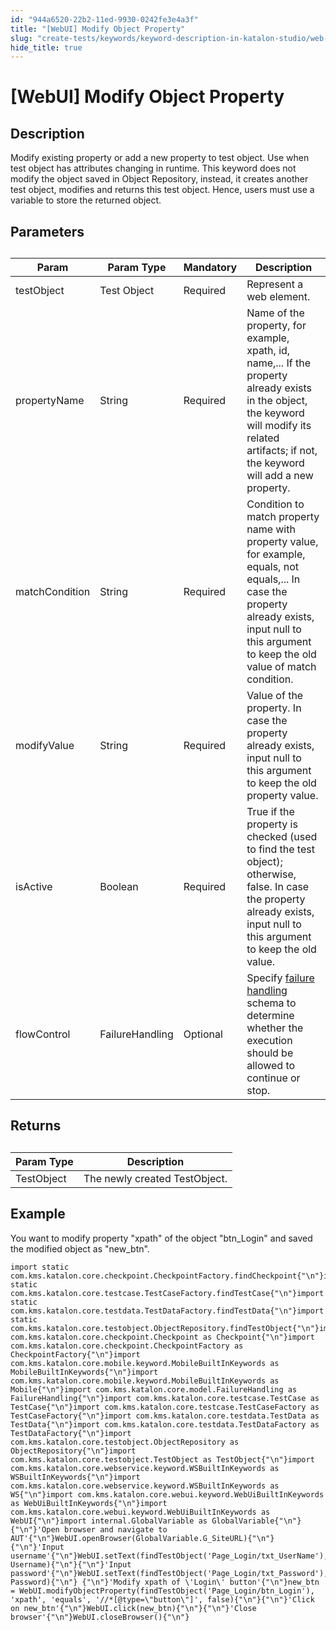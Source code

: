 ```yaml
---
id: "944a6520-22b2-11ed-9930-0242fe3e4a3f"
title: "[WebUI] Modify Object Property"
slug: "create-tests/keywords/keyword-description-in-katalon-studio/web-ui-keywords/webui-modify-object-property"
hide_title: true
---
```


# <a id="id_0" class="anchor_top_offset"/><a id="ariaid-title1" class="anchor_top_offset"/>[WebUI] Modify Object Property


## <a id="id_0__id_1" class="anchor_top_offset"/>Description  

              
<p xmlns="http://www.w3.org/1999/xhtml" className="p">Modify existing property or add a new property to test object.   Use when test object has attributes changing in runtime. This   keyword does not modify the object saved in Object Repository,   instead, it creates another test object, modifies and returns this   test object. Hence, users must use a variable to store the returned   object.</p> 
      

## <a id="id_0__id_2" class="anchor_top_offset"/>Parameters  

              
<table xmlns="http://www.w3.org/1999/xhtml" className="table anchor_top_offset" id="id_0__b8ebc100-c139-46ee-b0bb-b92fa082252a"><caption /><thead className="thead"><tr className><th className="entry anchor_top_offset" id="id_0__b8ebc100-c139-46ee-b0bb-b92fa082252a__entry__1">Param</th><th className="entry anchor_top_offset" id="id_0__b8ebc100-c139-46ee-b0bb-b92fa082252a__entry__2">Param Type</th><th className="entry anchor_top_offset" id="id_0__b8ebc100-c139-46ee-b0bb-b92fa082252a__entry__3">Mandatory</th><th className="entry anchor_top_offset" id="id_0__b8ebc100-c139-46ee-b0bb-b92fa082252a__entry__4">Description</th></tr></thead><tbody className="tbody"><tr className><td className="entry" headers="id_0__b8ebc100-c139-46ee-b0bb-b92fa082252a__entry__1 id_0__b8ebc100-c139-46ee-b0bb-b92fa082252a__entry__2 id_0__b8ebc100-c139-46ee-b0bb-b92fa082252a__entry__3 id_0__b8ebc100-c139-46ee-b0bb-b92fa082252a__entry__4 ">testObject</td><td className="entry" headers="id_0__b8ebc100-c139-46ee-b0bb-b92fa082252a__entry__1 id_0__b8ebc100-c139-46ee-b0bb-b92fa082252a__entry__2 id_0__b8ebc100-c139-46ee-b0bb-b92fa082252a__entry__3 id_0__b8ebc100-c139-46ee-b0bb-b92fa082252a__entry__4 ">Test Object</td><td className="entry" headers="id_0__b8ebc100-c139-46ee-b0bb-b92fa082252a__entry__1 id_0__b8ebc100-c139-46ee-b0bb-b92fa082252a__entry__2 id_0__b8ebc100-c139-46ee-b0bb-b92fa082252a__entry__3 id_0__b8ebc100-c139-46ee-b0bb-b92fa082252a__entry__4 ">Required</td><td className="entry" headers="id_0__b8ebc100-c139-46ee-b0bb-b92fa082252a__entry__1 id_0__b8ebc100-c139-46ee-b0bb-b92fa082252a__entry__2 id_0__b8ebc100-c139-46ee-b0bb-b92fa082252a__entry__3 id_0__b8ebc100-c139-46ee-b0bb-b92fa082252a__entry__4 ">Represent a web element.</td></tr><tr className><td className="entry" headers="id_0__b8ebc100-c139-46ee-b0bb-b92fa082252a__entry__1 id_0__b8ebc100-c139-46ee-b0bb-b92fa082252a__entry__2 id_0__b8ebc100-c139-46ee-b0bb-b92fa082252a__entry__3 id_0__b8ebc100-c139-46ee-b0bb-b92fa082252a__entry__4 ">propertyName</td><td className="entry" headers="id_0__b8ebc100-c139-46ee-b0bb-b92fa082252a__entry__1 id_0__b8ebc100-c139-46ee-b0bb-b92fa082252a__entry__2 id_0__b8ebc100-c139-46ee-b0bb-b92fa082252a__entry__3 id_0__b8ebc100-c139-46ee-b0bb-b92fa082252a__entry__4 ">String</td><td className="entry" headers="id_0__b8ebc100-c139-46ee-b0bb-b92fa082252a__entry__1 id_0__b8ebc100-c139-46ee-b0bb-b92fa082252a__entry__2 id_0__b8ebc100-c139-46ee-b0bb-b92fa082252a__entry__3 id_0__b8ebc100-c139-46ee-b0bb-b92fa082252a__entry__4 ">Required</td><td className="entry" headers="id_0__b8ebc100-c139-46ee-b0bb-b92fa082252a__entry__1 id_0__b8ebc100-c139-46ee-b0bb-b92fa082252a__entry__2 id_0__b8ebc100-c139-46ee-b0bb-b92fa082252a__entry__3 id_0__b8ebc100-c139-46ee-b0bb-b92fa082252a__entry__4 ">Name of the property, for example, xpath, id, name,... If the         property already exists in the object, the keyword will modify its         related artifacts; if not, the keyword will add a new         property.</td></tr><tr className><td className="entry" headers="id_0__b8ebc100-c139-46ee-b0bb-b92fa082252a__entry__1 id_0__b8ebc100-c139-46ee-b0bb-b92fa082252a__entry__2 id_0__b8ebc100-c139-46ee-b0bb-b92fa082252a__entry__3 id_0__b8ebc100-c139-46ee-b0bb-b92fa082252a__entry__4 ">matchCondition</td><td className="entry" headers="id_0__b8ebc100-c139-46ee-b0bb-b92fa082252a__entry__1 id_0__b8ebc100-c139-46ee-b0bb-b92fa082252a__entry__2 id_0__b8ebc100-c139-46ee-b0bb-b92fa082252a__entry__3 id_0__b8ebc100-c139-46ee-b0bb-b92fa082252a__entry__4 ">String</td><td className="entry" headers="id_0__b8ebc100-c139-46ee-b0bb-b92fa082252a__entry__1 id_0__b8ebc100-c139-46ee-b0bb-b92fa082252a__entry__2 id_0__b8ebc100-c139-46ee-b0bb-b92fa082252a__entry__3 id_0__b8ebc100-c139-46ee-b0bb-b92fa082252a__entry__4 ">Required</td><td className="entry" headers="id_0__b8ebc100-c139-46ee-b0bb-b92fa082252a__entry__1 id_0__b8ebc100-c139-46ee-b0bb-b92fa082252a__entry__2 id_0__b8ebc100-c139-46ee-b0bb-b92fa082252a__entry__3 id_0__b8ebc100-c139-46ee-b0bb-b92fa082252a__entry__4 ">Condition to match property name with property value, for         example, equals, not equals,... In case the property already         exists, input null to this argument to keep the old value of match         condition.</td></tr><tr className><td className="entry" headers="id_0__b8ebc100-c139-46ee-b0bb-b92fa082252a__entry__1 id_0__b8ebc100-c139-46ee-b0bb-b92fa082252a__entry__2 id_0__b8ebc100-c139-46ee-b0bb-b92fa082252a__entry__3 id_0__b8ebc100-c139-46ee-b0bb-b92fa082252a__entry__4 ">modifyValue</td><td className="entry" headers="id_0__b8ebc100-c139-46ee-b0bb-b92fa082252a__entry__1 id_0__b8ebc100-c139-46ee-b0bb-b92fa082252a__entry__2 id_0__b8ebc100-c139-46ee-b0bb-b92fa082252a__entry__3 id_0__b8ebc100-c139-46ee-b0bb-b92fa082252a__entry__4 ">String</td><td className="entry" headers="id_0__b8ebc100-c139-46ee-b0bb-b92fa082252a__entry__1 id_0__b8ebc100-c139-46ee-b0bb-b92fa082252a__entry__2 id_0__b8ebc100-c139-46ee-b0bb-b92fa082252a__entry__3 id_0__b8ebc100-c139-46ee-b0bb-b92fa082252a__entry__4 ">Required</td><td className="entry" headers="id_0__b8ebc100-c139-46ee-b0bb-b92fa082252a__entry__1 id_0__b8ebc100-c139-46ee-b0bb-b92fa082252a__entry__2 id_0__b8ebc100-c139-46ee-b0bb-b92fa082252a__entry__3 id_0__b8ebc100-c139-46ee-b0bb-b92fa082252a__entry__4 ">Value of the property. In case the property already exists,         input null to this argument to keep the old property value.</td></tr><tr className><td className="entry" headers="id_0__b8ebc100-c139-46ee-b0bb-b92fa082252a__entry__1 id_0__b8ebc100-c139-46ee-b0bb-b92fa082252a__entry__2 id_0__b8ebc100-c139-46ee-b0bb-b92fa082252a__entry__3 id_0__b8ebc100-c139-46ee-b0bb-b92fa082252a__entry__4 ">isActive</td><td className="entry" headers="id_0__b8ebc100-c139-46ee-b0bb-b92fa082252a__entry__1 id_0__b8ebc100-c139-46ee-b0bb-b92fa082252a__entry__2 id_0__b8ebc100-c139-46ee-b0bb-b92fa082252a__entry__3 id_0__b8ebc100-c139-46ee-b0bb-b92fa082252a__entry__4 ">Boolean</td><td className="entry" headers="id_0__b8ebc100-c139-46ee-b0bb-b92fa082252a__entry__1 id_0__b8ebc100-c139-46ee-b0bb-b92fa082252a__entry__2 id_0__b8ebc100-c139-46ee-b0bb-b92fa082252a__entry__3 id_0__b8ebc100-c139-46ee-b0bb-b92fa082252a__entry__4 ">Required</td><td className="entry" headers="id_0__b8ebc100-c139-46ee-b0bb-b92fa082252a__entry__1 id_0__b8ebc100-c139-46ee-b0bb-b92fa082252a__entry__2 id_0__b8ebc100-c139-46ee-b0bb-b92fa082252a__entry__3 id_0__b8ebc100-c139-46ee-b0bb-b92fa082252a__entry__4 ">True if the property is checked (used to find the test object);         otherwise, false. In case the property already exists, input null         to this argument to keep the old value.</td></tr><tr className><td className="entry" headers="id_0__b8ebc100-c139-46ee-b0bb-b92fa082252a__entry__1 id_0__b8ebc100-c139-46ee-b0bb-b92fa082252a__entry__2 id_0__b8ebc100-c139-46ee-b0bb-b92fa082252a__entry__3 id_0__b8ebc100-c139-46ee-b0bb-b92fa082252a__entry__4 ">flowControl</td><td className="entry" headers="id_0__b8ebc100-c139-46ee-b0bb-b92fa082252a__entry__1 id_0__b8ebc100-c139-46ee-b0bb-b92fa082252a__entry__2 id_0__b8ebc100-c139-46ee-b0bb-b92fa082252a__entry__3 id_0__b8ebc100-c139-46ee-b0bb-b92fa082252a__entry__4 ">FailureHandling</td><td className="entry" headers="id_0__b8ebc100-c139-46ee-b0bb-b92fa082252a__entry__1 id_0__b8ebc100-c139-46ee-b0bb-b92fa082252a__entry__2 id_0__b8ebc100-c139-46ee-b0bb-b92fa082252a__entry__3 id_0__b8ebc100-c139-46ee-b0bb-b92fa082252a__entry__4 ">Optional</td><td className="entry" headers="id_0__b8ebc100-c139-46ee-b0bb-b92fa082252a__entry__1 id_0__b8ebc100-c139-46ee-b0bb-b92fa082252a__entry__2 id_0__b8ebc100-c139-46ee-b0bb-b92fa082252a__entry__3 id_0__b8ebc100-c139-46ee-b0bb-b92fa082252a__entry__4 ">Specify <a className="xref" href="/docs/maintain/configure-failure-handling-settings-in-katalon-studio">failure handling</a> schema to         determine whether the execution should be allowed to continue or         stop.</td></tr></tbody></table> 
      

## <a id="id_0__id_3" class="anchor_top_offset"/>Returns

              
<table xmlns="http://www.w3.org/1999/xhtml" className="table anchor_top_offset" id="id_0__a7338f63-4004-454c-a977-9b409bce70f6"><caption /><thead className="thead"><tr className><th className="entry anchor_top_offset" id="id_0__a7338f63-4004-454c-a977-9b409bce70f6__entry__1">Param Type</th><th className="entry anchor_top_offset" id="id_0__a7338f63-4004-454c-a977-9b409bce70f6__entry__2">Description</th></tr></thead><tbody className="tbody"><tr className><td className="entry" headers="id_0__a7338f63-4004-454c-a977-9b409bce70f6__entry__1 id_0__a7338f63-4004-454c-a977-9b409bce70f6__entry__2 ">TestObject</td><td className="entry" headers="id_0__a7338f63-4004-454c-a977-9b409bce70f6__entry__1 id_0__a7338f63-4004-454c-a977-9b409bce70f6__entry__2 ">The newly created TestObject.</td></tr></tbody></table> 
      

## <a id="id_0__id_4" class="anchor_top_offset"/>Example 

              
<p xmlns="http://www.w3.org/1999/xhtml" className="p">You want to modify property "xpath" of the object "btn_Login"   and saved the modified object as "new_btn".</p> 
              
<pre xmlns="http://www.w3.org/1999/xhtml" className="pre codeblock"><code>import static com.kms.katalon.core.checkpoint.CheckpointFactory.findCheckpoint{"\n"}import static com.kms.katalon.core.testcase.TestCaseFactory.findTestCase{"\n"}import static com.kms.katalon.core.testdata.TestDataFactory.findTestData{"\n"}import static com.kms.katalon.core.testobject.ObjectRepository.findTestObject{"\n"}import com.kms.katalon.core.checkpoint.Checkpoint as Checkpoint{"\n"}import com.kms.katalon.core.checkpoint.CheckpointFactory as CheckpointFactory{"\n"}import com.kms.katalon.core.mobile.keyword.MobileBuiltInKeywords as MobileBuiltInKeywords{"\n"}import com.kms.katalon.core.mobile.keyword.MobileBuiltInKeywords as Mobile{"\n"}import com.kms.katalon.core.model.FailureHandling as FailureHandling{"\n"}import com.kms.katalon.core.testcase.TestCase as TestCase{"\n"}import com.kms.katalon.core.testcase.TestCaseFactory as TestCaseFactory{"\n"}import com.kms.katalon.core.testdata.TestData as TestData{"\n"}import com.kms.katalon.core.testdata.TestDataFactory as TestDataFactory{"\n"}import com.kms.katalon.core.testobject.ObjectRepository as ObjectRepository{"\n"}import com.kms.katalon.core.testobject.TestObject as TestObject{"\n"}import com.kms.katalon.core.webservice.keyword.WSBuiltInKeywords as WSBuiltInKeywords{"\n"}import com.kms.katalon.core.webservice.keyword.WSBuiltInKeywords as WS{"\n"}import com.kms.katalon.core.webui.keyword.WebUiBuiltInKeywords as WebUiBuiltInKeywords{"\n"}import com.kms.katalon.core.webui.keyword.WebUiBuiltInKeywords as WebUI{"\n"}import internal.GlobalVariable as GlobalVariable{"\n"}{"\n"}'Open browser and navigate to AUT'{"\n"}WebUI.openBrowser(GlobalVariable.G_SiteURL){"\n"}{"\n"}'Input username'{"\n"}WebUI.setText(findTestObject('Page_Login/txt_UserName'), Username){"\n"}{"\n"}'Input password'{"\n"}WebUI.setText(findTestObject('Page_Login/txt_Password'), Password){"\n"} {"\n"}'Modify xpath of \'Login\' button'{"\n"}new_btn = WebUI.modifyObjectProperty(findTestObject('Page_Login/btn_Login'), 'xpath', 'equals', '//*[@type=\"button\"]', false){"\n"}{"\n"}'Click on new_btn'{"\n"}WebUI.click(new_btn){"\n"}{"\n"}'Close browser'{"\n"}WebUI.closeBrowser(){"\n"}</code></pre> 
            
